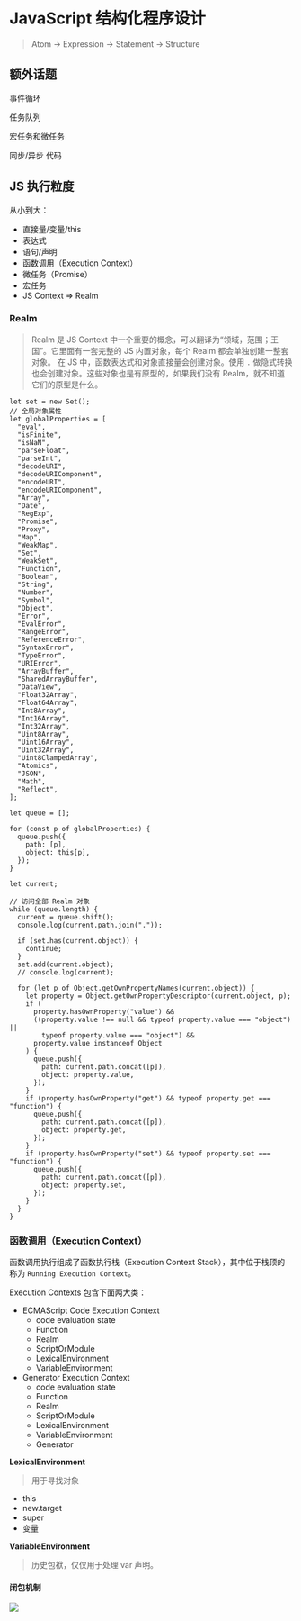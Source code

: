 # JavaScript 结构化程序设计

> Atom -> Expression -> Statement -> Structure

## 额外话题

事件循环

任务队列

宏任务和微任务

同步/异步 代码

## JS 执行粒度

从小到大：

- 直接量/变量/this
- 表达式
- 语句/声明
- 函数调用（Execution Context）
- 微任务（Promise）
- 宏任务
- JS Context => Realm

### Realm

> Realm 是 JS Context 中一个重要的概念，可以翻译为“领域，范围；王国”。它里面有一套完整的 JS 内置对象，每个 Realm 都会单独创建一整套对象。
> 在 JS 中，函数表达式和对象直接量会创建对象。使用 `.` 做隐式转换也会创建对象。这些对象也是有原型的，如果我们没有 Realm，就不知道它们的原型是什么。

```
let set = new Set();
// 全局对象属性
let globalProperties = [
  "eval",
  "isFinite",
  "isNaN",
  "parseFloat",
  "parseInt",
  "decodeURI",
  "decodeURIComponent",
  "encodeURI",
  "encodeURIComponent",
  "Array",
  "Date",
  "RegExp",
  "Promise",
  "Proxy",
  "Map",
  "WeakMap",
  "Set",
  "WeakSet",
  "Function",
  "Boolean",
  "String",
  "Number",
  "Symbol",
  "Object",
  "Error",
  "EvalError",
  "RangeError",
  "ReferenceError",
  "SyntaxError",
  "TypeError",
  "URIError",
  "ArrayBuffer",
  "SharedArrayBuffer",
  "DataView",
  "Float32Array",
  "Float64Array",
  "Int8Array",
  "Int16Array",
  "Int32Array",
  "Uint8Array",
  "Uint16Array",
  "Uint32Array",
  "Uint8ClampedArray",
  "Atomics",
  "JSON",
  "Math",
  "Reflect",
];

let queue = [];

for (const p of globalProperties) {
  queue.push({
    path: [p],
    object: this[p],
  });
}

let current;

// 访问全部 Realm 对象
while (queue.length) {
  current = queue.shift();
  console.log(current.path.join("."));

  if (set.has(current.object)) {
    continue;
  }
  set.add(current.object);
  // console.log(current);

  for (let p of Object.getOwnPropertyNames(current.object)) {
    let property = Object.getOwnPropertyDescriptor(current.object, p);
    if (
      property.hasOwnProperty("value") &&
      ((property.value !== null && typeof property.value === "object") ||
        typeof property.value === "object") &&
      property.value instanceof Object
    ) {
      queue.push({
        path: current.path.concat([p]),
        object: property.value,
      });
    }
    if (property.hasOwnProperty("get") && typeof property.get === "function") {
      queue.push({
        path: current.path.concat([p]),
        object: property.get,
      });
    }
    if (property.hasOwnProperty("set") && typeof property.set === "function") {
      queue.push({
        path: current.path.concat([p]),
        object: property.set,
      });
    }
  }
}
```

### 函数调用（Execution Context）

函数调用执行组成了函数执行栈（Execution Context Stack），其中位于栈顶的称为 `Running Execution Context`。

Execution Contexts 包含下面两大类：

- ECMAScript Code Execution Context
  - code evaluation state
  - Function
  - Realm
  - ScriptOrModule
  - LexicalEnvironment
  - VariableEnvironment
- Generator Execution Context
  - code evaluation state
  - Function
  - Realm
  - ScriptOrModule
  - LexicalEnvironment
  - VariableEnvironment
  - Generator

**LexicalEnvironment**

> 用于寻找对象

- this
- new.target
- super
- 变量

**VariableEnvironment**

> 历史包袱，仅仅用于处理 var 声明。

#### 闭包机制

![](https://blog-1257793372.cos.ap-guangzhou.myqcloud.com/1589383426_20200512001043293_349741662.png)
